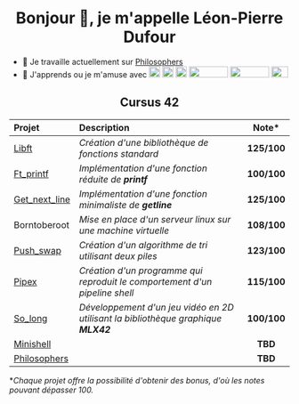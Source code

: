          
<h1 align="center">Bonjour 👋, je m'appelle Léon-Pierre Dufour </h1>


- 🔭 Je travaille actuellement sur [Philosophers](https://github.com/L-PDufour/Philosophers)
- 🌱 J'apprends ou je m'amuse avec <img src="https://cdn.jsdelivr.net/gh/devicons/devicon/icons/c/c-original.svg" height="20" width="20" /> <img src="https://cdn.jsdelivr.net/gh/devicons/devicon/icons/typescript/typescript-original.svg" height="20" width="20" /> <img src="https://cdn.jsdelivr.net/gh/devicons/devicon/icons/bash/bash-original.svg" height="20" width="20" /> <img src="https://raw.githubusercontent.com/neovim/neovim.github.io/master/logos/neovim-logo-300x87.png" height="20" width="70" /> <img src="https://raw.githubusercontent.com/tmux/tmux/master/logo/tmux-logo-medium.png" height="20" width="70" /> <img src="https://cdn.jsdelivr.net/gh/devicons/devicon/icons/linux/linux-original.svg" height="20" width="30" />
<h2 align="center">Cursus 42 </h2>

<div align="center">

| Projet | Description | Note* |
| :--------------- | :--------------- | :---------------: |
| [Libft](https://github.com/L-PDufour/libft)    | _Création d'une bibliothèque de fonctions standard_    | __125/100__  |
| [Ft_printf](https://github.com/L-PDufour/ft_printf)   | _Implémentation d'une fonction réduite de __printf___   | __100/100__   |
| [Get_next_line](https://github.com/L-PDufour/get_next_line)    | _Implémentation d'une fonction minimaliste de __getline___    | __125/100__    
| Borntoberoot   |  _Mise en place d'un serveur linux sur une machine virtuelle_   | __108/100__     |
| [Push_swap](https://github.com/L-PDufour/Push_swap)   | _Création d'un algorithme de tri utilisant deux piles_     | __123/100__     |
| [Pipex](https://github.com/L-PDufour/Pipex)   | _Création d'un programme qui reproduit le comportement d'un pipeline shell_  | __115/100__     |
| [So_long](https://github.com/L-PDufour/so_long)   | _Développement d'un jeu vidéo en 2D utilisant la bibliothèque graphique __MLX42___    | __100/100__     |
| [Minishell](https://github.com/L-PDufour/minishell)   |     | __TBD__     |
| [Philosophers](https://github.com/L-PDufour/philosophers)   |     | __TBD__     |

</div>

**Chaque projet offre la possibilité d'obtenir des bonus, d'où les notes pouvant dépasser 100.*
